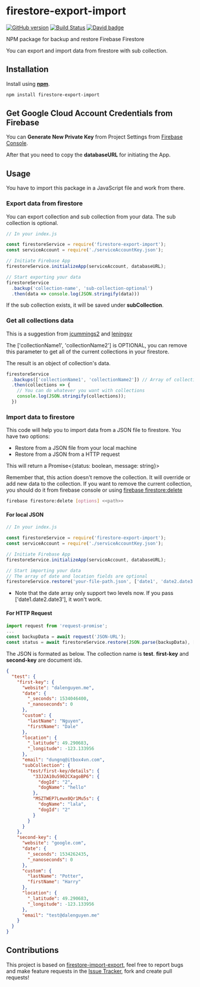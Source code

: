 # firestore-export-import

[![GitHub version](https://badge.fury.io/gh/dalenguyen%2Ffirestore-backup-restore.svg)](https://badge.fury.io/gh/dalenguyen%2Ffirestore-backup-restore) 
[![Build Status](https://travis-ci.org/dalenguyen/firestore-backup-restore.svg?branch=master)](https://travis-ci.org/dalenguyen/firestore-backup-restore)
[![David badge](https://david-dm.org/dalenguyen/firestore-backup-restore.svg)](https://david-dm.org/dalenguyen/firestore-backup-restore)

NPM package for backup and restore Firebase Firestore

You can export and import data from firestore with sub collection. 

## Installation 

Install using [__npm__](https://www.npmjs.com/).

```sh
npm install firestore-export-import
```

## Get Google Cloud Account Credentials from Firebase

You can __Generate New Private Key__ from Project Settings from [Firebase Console](https://console.firebase.google.com).

After that you need to copy the __databaseURL__ for initiating the App. 

## Usage

You have to import this package in a JavaScript file and work from there.

### Export data from firestore

You can export collection and sub collection from your data. The sub collection is optional.

```javascript
// In your index.js

const firestoreService = require('firestore-export-import');
const serviceAccount = require('./serviceAccountKey.json');

// Initiate Firebase App
firestoreService.initializeApp(serviceAccount, databaseURL);

// Start exporting your data
firestoreService
  .backup('collection-name', 'sub-collection-optional')
  .then(data => console.log(JSON.stringify(data)))
```

If the sub collection exists, it will be saved under __subCollection__.

### Get all collections data

This is a suggestion from [jcummings2](https://github.com/jcummings2) and [leningsv](https://github.com/Leningsv)

The ['collectionName1', 'collectionName2'] is OPTIONAL, you can remove this parameter to get all of the current collections in your firestore.

The result is an object of collection's data.

```javascript
firestoreService
  .backups(['collectionName1', 'collectionName2']) // Array of collection's name is OPTIONAL
  .then(collections => {
    // You can do whatever you want with collections
    console.log(JSON.stringify(collections));
  })

```

### Import data to firestore

This code will help you to import data from a JSON file to firestore. You have two options: 

+ Restore from a JSON file from your local machine
+ Restore from a JSON from a HTTP request

This will return a Promise<{status: boolean, message: string}>

Remember that, this action doesn't remove the collection. It will override or add new data to the collection. If you want to remove the current collection, you should do it from firebase console or using [firebase firestore:delete](https://firebase.google.com/docs/cli)

```sh
firebase firestore:delete [options] <<path>>
```

#### For local JSON

```javascript
// In your index.js

const firestoreService = require('firestore-export-import');
const serviceAccount = require('./serviceAccountKey.json');

// Initiate Firebase App
firestoreService.initializeApp(serviceAccount, databaseURL);

// Start importing your data
// The array of date and location fields are optional
firestoreService.restore('your-file-path.json', ['date1', 'date2.date3'], ['location1', 'location2']);
```

* Note that the date array only support two levels now. If you pass ['date1.date2.date3'], it won't work.

#### For HTTP Request

```javascript
import request from 'request-promise';
...
const backupData = await request('JSON-URL');
const status = await firestoreService.restore(JSON.parse(backupData), ['date'], ['location']);
```

The JSON is formated as below. The collection name is __test__. __first-key__ and __second-key__ are document ids. 

```json
{
  "test": {
    "first-key": {
      "website": "dalenguyen.me",
      "date": {
        "_seconds": 1534046400,
        "_nanoseconds": 0
      },
      "custom": {
        "lastName": "Nguyen",
        "firstName": "Dale"
      },
      "location": {
        "_latitude": 49.290683,
        "_longitude": -123.133956
      },
      "email": "dungnq@itbox4vn.com",
      "subCollection": {
        "test/first-key/details": {
          "33J2A10u5902CXagoBP6": {
            "dogId": "2",
            "dogName": "hello"
          },
          "MSZTWEP7Lewx0Qr1Mu5s": {
            "dogName": "lala",
            "dogId": "2"
          }
        }
      }
    },
    "second-key": {
      "website": "google.com",
      "date": {
        "_seconds": 1534262435,
        "_nanoseconds": 0
      },
      "custom": {
        "lastName": "Potter",
        "firstName": "Harry"
      },
      "location": {
        "_latitude": 49.290683,
        "_longitude": -123.133956
      },
      "email": "test@dalenguyen.me"
    }
  }
}
```

## Contributions

This project is based on [firestore-import-export](https://github.com/dalenguyen/firestore-import-export), feel free to report bugs and make feature requests in the [Issue Tracker](https://github.com/dalenguyen/firestore-backup-restore/issues), fork and create pull requests!
